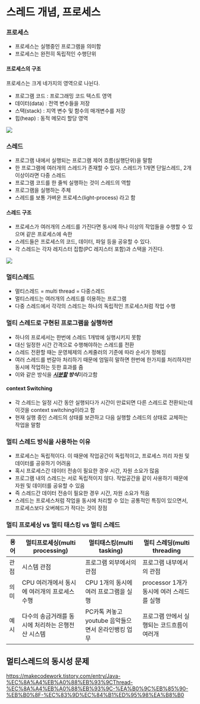 # 스레드 개념, 프로세스

### 프로세스
- 프로세스는 실행중인 프로그램을 의미함
- 프로세스는 완전히 독립적인 수행단위



#### 프로세스의 구조
프로세스는 크게 네가지의 영역으로 나뉜다.
- 프로그램 코드 : 프로그래밍 코드 텍스트 영역
- 데이터(data) : 전역 변수들을 저장
- 스택(stack) : 지역 변수 및 함수의 매개변수를 저장
- 힙(heap) : 동적 메모리 할당 영역
<img src="https://img1.daumcdn.net/thumb/R1280x0/?scode=mtistory2&fname=https%3A%2F%2Fblog.kakaocdn.net%2Fdn%2FMCK0w%2Fbtq6htKfStF%2FmRmv0fL0PNyEOnKQhcUFl0%2Fimg.png">

### 스레드
- 프로그램 내에서 실행되는 프로그램 제어 흐름(실행단위)을 말함
- 한 프로그램에 여러개의 스레드가 존재할 수 있다. 스레드가 1개면 단일스레드, 2개 이상이라면 다중 스레드
- 프로그램 코드를 한 줄씩 실행하는 것이 스레드의 역할
- 프로그램을 실행하는 주체
- 스레드를 보통 가벼운 프로세스(light-process) 라고 함

#### 스레드 구조
- 프로세스가 여러개의 스레드를 가진다면 동시에 하나 이상의 작업들을 수행할 수 있으며 같은 프로세스에 속한
- 스레드들은 프로세스의 코드, 데이터, 파일 등을 공유할 수 있다.
- 각 스레드는 각자 레지스터 집합(PC 레지스터 포함)과 스택을 가진다.
<img src="https://img1.daumcdn.net/thumb/R1280x0/?scode=mtistory2&fname=https%3A%2F%2Fblog.kakaocdn.net%2Fdn%2FuyI8b%2Fbtq6hemvNQP%2FbValVVimIheOteMwuewK8k%2Fimg.png">


### 멀티스레드
- 멀티스레드 = multi thread = 다중스레드
- 멀티스레드는 여러개의 스레드를 이용하는 프로그램
- 다중 스레드에서 각각의 스레드는 하나의 독립적인 프로세스처럼 작업 수행


### 멀티 스레드로 구현된 프로그램을 실행하면
- 하나의 프로세서는 한번에 스레드 1개밖에 실행시키지 못함
- 대신 일정한 시간 간격으로 수행해야하는 스레드를 전환
- 스레드 전환할 때는 운영체제의 스케줄러의 기준에 따라 순서가 정해짐
- 여러 스레드를 번갈아 처리하기 때문에 엄밀히 말하면 한번에 한가지를 처리하지만 동시에 작업하는 듯한 효과를 줌
- 이와 같은 방식을 ***[시분할](https://github.com/Hoonyyyy/TIL/blob/main/CS/%EC%9A%B4%EC%98%81%EC%B2%B4%EC%A0%9C/%EC%9A%B4%EC%9A%A9%EA%B8%B0%EB%B2%95%207%EA%B0%80%EC%A7%80.MD#3-%EC%8B%9C%EB%B6%84%ED%95%A0-%EC%8B%9C%EC%8A%A4%ED%85%9C) 방식***이라고함
#### context Switching
  - 각 스레드는 일정 시간 동안 실행되다가 시간이 만료되면 다른 스레드로 전환되는데 이것을 context switching이라고 함
  - 현재 실행 중인 스레드의 상태를 보관하고 다음 실행할 스레드의 상태로 교체하는 작업을 말함


### 멀티 스레드 방식을 사용하는 이유
- 프로세스는 독립적이다. 이 때문에 작업공간이 독립적이고, 프로세스 끼리 자원 및 데이터를 공유하기 어려움
- 혹시 프로세스간 데이터 전송이 필요한 경우 시간, 자원 소요가 많음
- 프로그램 내의 스레드는 서로 독립적이지 않다. 작업공간을 같이 사용하기 때문에 자원 및 데이터를 공유할 수 있음
- 즉 스레드간 데이터 전송이 필요한 경우 시간, 자원 소요가 적음
- 스레드는 프로세스처럼 작업을 동시에 처리할 수 있는 공통적인 특징이 있으면서, 프로세스보다 오버헤드가 적다는 것이 장점


### 멀티 프로세싱 vs 멀티 태스킹 vs 멀티 스레드
|용어|멀티프로세싱(multi processing)|멀티태스킹(multi tasking)|멀티 스레딩(multi threading|
|------|---|---|---|
|관점|시스템 관점|프로그램 외부에서의 관점|프로그램 내부에서의 관점|
|의미|CPU 여러개에서 동시에 여러개의 프로세스 수행|CPU 1개의 동시에 여러 프로그램을 실행|processor 1개가 동시에 여러 스레드를 실행|
|예시|다수의 송금거래를 동시에 처리하는 은행전산 시스템|PC카톡 켜놓고 youtube 음악들으면서 온라인뱅킹 업무|프로그램 안에서 실행되는 코드흐름이 여러개|

## 멀티스레드의 동시성 문제



https://makecodework.tistory.com/entry/Java-%EC%8A%A4%EB%A0%88%EB%93%9CThread-%EC%8A%A4%EB%A0%88%EB%93%9C-%EA%B0%9C%EB%85%90-%EB%B0%8F-%EC%83%9D%EC%84%B1%ED%95%98%EA%B8%B0
